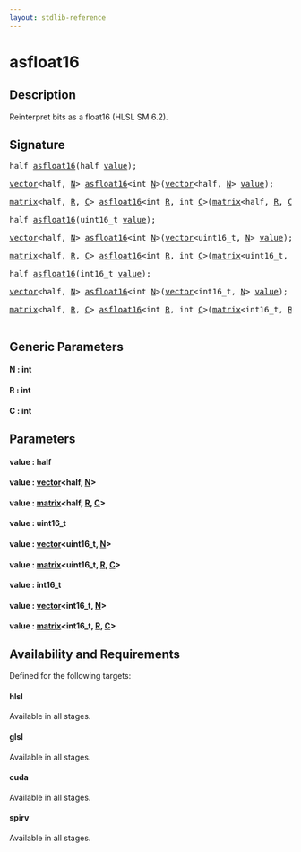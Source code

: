 ```yaml
---
layout: stdlib-reference
---
```


# asfloat16

## Description

Reinterpret bits as a float16 (HLSL SM 6.2).




## Signature 

<pre>
<span class="code_keyword">half</span> <a href="asfloat16.html">asfloat16</a>(<span class="code_keyword">half</span> <a href="asfloat16.html#decl-value" class="code_param">value</a>);

<a href="../types/vector/index.html" class="code_type">vector</a>&lt;<span class="code_keyword">half</span>, <a href="asfloat16.html#decl-N" class="code_var">N</a>&gt; <a href="asfloat16.html">asfloat16</a>&lt;<span class="code_keyword">int</span> <a href="asfloat16.html#decl-N" class="code_var">N</a>&gt;(<a href="../types/vector/index.html" class="code_type">vector</a>&lt;<span class="code_keyword">half</span>, <a href="asfloat16.html#decl-N" class="code_var">N</a>&gt; <a href="asfloat16.html#decl-value" class="code_param">value</a>);

<a href="../types/matrix/index.html" class="code_type">matrix</a>&lt;<span class="code_keyword">half</span>, <a href="asfloat16.html#decl-R" class="code_var">R</a>, <a href="asfloat16.html#decl-C" class="code_var">C</a>&gt; <a href="asfloat16.html">asfloat16</a>&lt;<span class="code_keyword">int</span> <a href="asfloat16.html#decl-R" class="code_var">R</a>, <span class="code_keyword">int</span> <a href="asfloat16.html#decl-C" class="code_var">C</a>&gt;(<a href="../types/matrix/index.html" class="code_type">matrix</a>&lt;<span class="code_keyword">half</span>, <a href="asfloat16.html#decl-R" class="code_var">R</a>, <a href="asfloat16.html#decl-C" class="code_var">C</a>&gt; <a href="asfloat16.html#decl-value" class="code_param">value</a>);

<span class="code_keyword">half</span> <a href="asfloat16.html">asfloat16</a>(uint16_t <a href="asfloat16.html#decl-value" class="code_param">value</a>);

<a href="../types/vector/index.html" class="code_type">vector</a>&lt;<span class="code_keyword">half</span>, <a href="asfloat16.html#decl-N" class="code_var">N</a>&gt; <a href="asfloat16.html">asfloat16</a>&lt;<span class="code_keyword">int</span> <a href="asfloat16.html#decl-N" class="code_var">N</a>&gt;(<a href="../types/vector/index.html" class="code_type">vector</a>&lt;uint16_t, <a href="asfloat16.html#decl-N" class="code_var">N</a>&gt; <a href="asfloat16.html#decl-value" class="code_param">value</a>);

<a href="../types/matrix/index.html" class="code_type">matrix</a>&lt;<span class="code_keyword">half</span>, <a href="asfloat16.html#decl-R" class="code_var">R</a>, <a href="asfloat16.html#decl-C" class="code_var">C</a>&gt; <a href="asfloat16.html">asfloat16</a>&lt;<span class="code_keyword">int</span> <a href="asfloat16.html#decl-R" class="code_var">R</a>, <span class="code_keyword">int</span> <a href="asfloat16.html#decl-C" class="code_var">C</a>&gt;(<a href="../types/matrix/index.html" class="code_type">matrix</a>&lt;uint16_t, <a href="asfloat16.html#decl-R" class="code_var">R</a>, <a href="asfloat16.html#decl-C" class="code_var">C</a>&gt; <a href="asfloat16.html#decl-value" class="code_param">value</a>);

<span class="code_keyword">half</span> <a href="asfloat16.html">asfloat16</a>(int16_t <a href="asfloat16.html#decl-value" class="code_param">value</a>);

<a href="../types/vector/index.html" class="code_type">vector</a>&lt;<span class="code_keyword">half</span>, <a href="asfloat16.html#decl-N" class="code_var">N</a>&gt; <a href="asfloat16.html">asfloat16</a>&lt;<span class="code_keyword">int</span> <a href="asfloat16.html#decl-N" class="code_var">N</a>&gt;(<a href="../types/vector/index.html" class="code_type">vector</a>&lt;int16_t, <a href="asfloat16.html#decl-N" class="code_var">N</a>&gt; <a href="asfloat16.html#decl-value" class="code_param">value</a>);

<a href="../types/matrix/index.html" class="code_type">matrix</a>&lt;<span class="code_keyword">half</span>, <a href="asfloat16.html#decl-R" class="code_var">R</a>, <a href="asfloat16.html#decl-C" class="code_var">C</a>&gt; <a href="asfloat16.html">asfloat16</a>&lt;<span class="code_keyword">int</span> <a href="asfloat16.html#decl-R" class="code_var">R</a>, <span class="code_keyword">int</span> <a href="asfloat16.html#decl-C" class="code_var">C</a>&gt;(<a href="../types/matrix/index.html" class="code_type">matrix</a>&lt;int16_t, <a href="asfloat16.html#decl-R" class="code_var">R</a>, <a href="asfloat16.html#decl-C" class="code_var">C</a>&gt; <a href="asfloat16.html#decl-value" class="code_param">value</a>);

</pre>

## Generic Parameters

####  <a id="decl-N"></a>N  : int
####  <a id="decl-R"></a>R  : int
####  <a id="decl-C"></a>C  : int

## Parameters

####  <a id="decl-value"></a>value  : half
####  <a id="decl-value"></a>value  : [vector](../types/vector/index.html)\<half, [N](../types/vector/index.html#decl-N)\>
####  <a id="decl-value"></a>value  : [matrix](../types/matrix/index.html)\<half, [R](../types/matrix/index.html#decl-R), [C](../types/matrix/index.html#decl-C)\>
####  <a id="decl-value"></a>value  : uint16\_t
####  <a id="decl-value"></a>value  : [vector](../types/vector/index.html)\<uint16\_t, [N](../types/vector/index.html#decl-N)\>
####  <a id="decl-value"></a>value  : [matrix](../types/matrix/index.html)\<uint16\_t, [R](../types/matrix/index.html#decl-R), [C](../types/matrix/index.html#decl-C)\>
####  <a id="decl-value"></a>value  : int16\_t
####  <a id="decl-value"></a>value  : [vector](../types/vector/index.html)\<int16\_t, [N](../types/vector/index.html#decl-N)\>
####  <a id="decl-value"></a>value  : [matrix](../types/matrix/index.html)\<int16\_t, [R](../types/matrix/index.html#decl-R), [C](../types/matrix/index.html#decl-C)\>

## Availability and Requirements

Defined for the following targets:

#### hlsl
Available in all stages.

#### glsl
Available in all stages.

#### cuda
Available in all stages.

#### spirv
Available in all stages.



